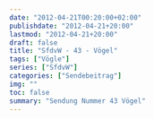 ```yaml
---
date: "2012-04-21T00:20:00+02:00"
publishdate: "2012-04-21+20:00"
lastmod: "2012-04-21+20:00"
draft: false
title: "SfdvW - 43 - Vögel"
tags: ["Vögle"]
series: ["SfdvW"]
categories: ["Sendebeitrag"]
img: ""
toc: false
summary: "Sendung Nummer 43 Vögel"
---
```


<div id="example"></div>
<script src="https://cdn.podlove.org/web-player/embed.js"></script>

<script>
  podlovePlayer('#example', '/blog/sfdvw43.json');
</script>
